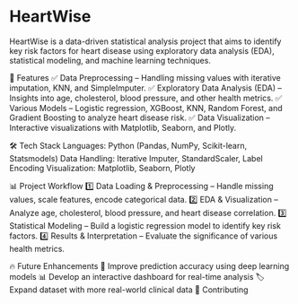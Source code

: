 # HeartWise
HeartWise is a data-driven statistical analysis project that aims to identify key risk factors for heart disease using exploratory data analysis (EDA), statistical modeling, and machine learning techniques.

📌 Features
✅ Data Preprocessing – Handling missing values with iterative imputation, KNN, and SimpleImputer.
✅ Exploratory Data Analysis (EDA) – Insights into age, cholesterol, blood pressure, and other health metrics.
✅ Various Models – Logistic regression, XGBoost, KNN, Random Forest, and Gradient Boosting  to analyze heart disease risk.
✅ Data Visualization – Interactive visualizations with Matplotlib, Seaborn, and Plotly.

🛠️ Tech Stack
Languages: Python (Pandas, NumPy, Scikit-learn, Statsmodels)
Data Handling: Iterative Imputer, StandardScaler, Label Encoding
Visualization: Matplotlib, Seaborn, Plotly

📊 Project Workflow
1️⃣ Data Loading & Preprocessing – Handle missing values, scale features, encode categorical data.
2️⃣ EDA & Visualization – Analyze age, cholesterol, blood pressure, and heart disease correlation.
3️⃣ Statistical Modeling – Build a logistic regression model to identify key risk factors.
4️⃣ Results & Interpretation – Evaluate the significance of various health metrics.

🔥 Future Enhancements
🏥 Improve prediction accuracy using deep learning models
📊 Develop an interactive dashboard for real-time analysis
🏷️ Expand dataset with more real-world clinical data
🤝 Contributing
